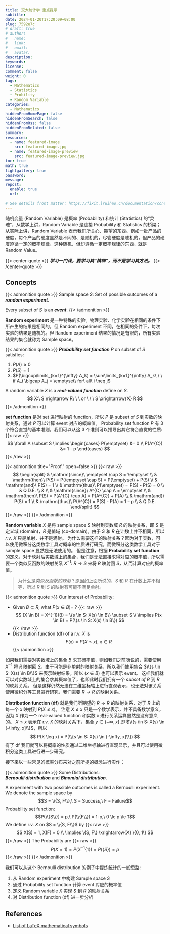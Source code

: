 ```yaml
---
title: 交大统计学 重点提示
subtitle:
date: 2024-01-20T17:20:09+08:00
slug: 7592e7c
# draft: true
# author:
#   name:
#   link:
#   email:
#   avatar:
description:
keywords:
license:
comment: false
weight: 0
tags:
  - Mathematics
  - Statistics
  - Probility
  - Random Variable
categories:
  - Mathematics
hiddenFromHomePage: false
hiddenFromSearch: false
hiddenFromRss: false
hiddenFromRelated: false
summary:
resources:
  - name: featured-image
    src: featured-image.jpg
  - name: featured-image-preview
    src: featured-image-preview.jpg
toc: true
math: true
lightgallery: true
password:
message:
repost:
  enable: true
  url:

# See details front matter: https://fixit.lruihao.cn/documentation/content-management/introduction/#front-matter
---
```


随机变量 (Random Variable) 是概率 (Probability) 和统计 (Statistics) 的“灵魂”，从数学上讲，Random Variable 是连接 Probability 和 Statistics 的桥梁；从实际上讲，Random Variable 表示我们所关心、期望的东西。例如一批产品的硬度，每个产品的硬度显然是不同的、是随机的，尽管硬度是随机的，但产品的硬度遵循一定的概率规律，这种随机、但却遵循一定概率规律的东西，就是 Random Value。

<!--more-->

{{< center-quote >}}
***学习一门课，要学习其“精神”，而不是学习其方法。***
{{< /center-quote >}}

## Concepts

{{< admonition quote >}}
Sample space $S$: Set of possible outcomes of a ***random experiment***.

Every subset of $S$ is an ***event***.
{{< /admonition >}}

**Random experiment** 是一种特殊的实验。物理实验、化学实验在相同的条件下所产生的结果是相同的，但 Random experiment 不同，在相同的条件下，每次实验的结果是随机的。但 Random experiment 结果的情况是有限的，所有实验结果的集合就称为 Sample space。

{{< admonition quote >}}
***Probability set function*** $P$ on subset of $S$ satisfies:
1. $P(A) \geq 0$
2. $P(S) = 1$
3. $P(\bigcup\limits_{k=1}^{\infty} A_k) = \sum\limits_{k=1}^{\infty} A_k\ \ \ if A_i \bigcap A_j = \emptyset\ for\ all\ i \neq j$

A random variable $X$ is a ***real-valued function*** define on $S$.
$$
X:\ S \rightarrow R\ \ \ or \ \ \ S \xrightarrow{X} R
$$
{{< /admonition >}}

**set function** 是对 set 进行映射的 function，所以 $P$ 是 subset of $S$ 到实数的映射关系，通过 $P$ 可以计算 event 对应的概率值。
Probability set function $P$ 有 3 个符合直觉的基本准则，我们可以从这 3 个准则可以推导出其它符合直觉的性质:
{{< raw >}}
$$
\forall A \subset S \implies
\begin{cases}
  P(\emptyset) &= 0 \\
  P(A^{C}) &= 1 - p
\end{cases}
$$
{{< /raw >}}

{{< admonition title="Proof." open=false >}}
{{< raw >}}
$$
\begin{split}
& \mathrm{since}\ \emptyset \cap S = \emptyset \\
& \mathrm{then}\ P(S) = P(\emptyset \cap S) = P(\emptyset) + P(S) \\
& \mathrm{and}\ P(S) = 1 \\
& \mathrm{thus}\ P(\emptyset) = P(S) - P(S) = 0 \\
& Q.D.E. \\
& \\
& \mathrm{since}\ A^{C} \cap A = \emptyset \\
& \mathrm{then}\ P(S) = P(A^{C} \cup A) = P(A^{C}) + P(A) \\
& \mathrm{and}\ P(S) = 1 \\
& \mathrm{thus}\ P(A^{C}) = P(S) - P(A) = 1 - p \\
& Q.D.E.
\end{split}
$$
{{< /raw >}}
{{< /admonition >}}



**Random variable** $X$ 是将 sample space $S$ 映射到实数域 $R$ 的映射关系，即 $S$ 是定义域 (domain)，$R$ 是值域 (co-domain)。由于 $S$ 和 $R$ 在计数上并不相同，所以 $r.v.\ X$ 只是单射，并不是满射。
为什么需要这样的映射关系？因为对于实数，可以使用微积分这类数学工具对概率的性质进行研究，而微积分这类数学工具对于 sample space 显然是无法使用的。
但是注意，根据 **Probability set function** 的定义，对于映射后实数域上的集合，我们是无法直接求得对应的概率值，所以需要一个类似反函数的映射关系 $X^{-1}:\ R \rightarrow S$ 来将 $R$ 映射回 $S$，从而计算对应的概率值。

> 为什么是*类似反函数的映射*？原因如上面所说的，$S$ 和 $R$ 在计数上并不相等，所以 $R$ 到 $S$ 的映射有可能不满足单射。

{{< admonition quote >}}
Our interest of Probability:
- Given $B \subset R$, what $P(x \in B) =\ ?$
  {{< raw >}}
  $$
  (X \in B) = X^{-1}(B) = \{s \in S: X(s) \in B\} \subset S \\
  \implies P(x \in B) = P(\{s \in S: X(s) \in B\})
  $$
  {{< /raw >}}
- Distribution function (df) of a r.v. $X$ is
  $$
  F(x) = P(X \leq x),\ x \in R
  $$
{{< /admonition >}}

如果我们需要对实数域上的集合 $B$ 求其概率值，则如我们之前所说的，需要使用 $X^{-1}$ 将 $R$ 映射回 $S$。由于可能是非单射的映射关系，所以我们使用集合 $\\{s \in S: X(s) \in B\\}$ 来表示映射结果，所以 $(x \in B)$ 也可以表示 event。
这样我们就可以对实数域上的集合求其概率值了，也即此时我们拥有一个 $subset\ of\ R$ 到 $R$ 的映射关系。
但是这样仍然无法在二维坐标轴上进行直观表示，也无法对该关系使用微积分等工具进行研究，我们需要 $R \rightarrow R$ 的映射关系。

**Distribution function (df)** 就是我们所期望的 $R \rightarrow R$ 的映射关系，对于 $R$ 上的每一个 $x$ 映射到 $P(X \leq x)$。
注意 $X \leq x$ 只是一个数学表示，并不具备数学意义，因为 $X$ 作为一个 real-valued function 和实数 $x$ 进行关系运算显然是没有意义的。
$X \leq x$ 表示在 r.v. $X$ 的映射关系下，集合 $y \in (-\infty, x]$ 即 $\\{s \in S: X(s) \in (-\infty, x]\\}$，所以 
$$
P(X \leq x) = P(\\{s \in S: X(s) \in (-\infty, x]\\})
$$
有了 df 我们就可以将概率的性质通过二维坐标轴进行直观显示，并且可以使用微积分这类工具进行进一步研究。

接下来以一些常见的概率分布来对之前所提的概念进行实作：

{{< admonition quote >}}
Some Distributions:   
***Bernoulli distribution*** and ***Binomial distribution***.   

A experiment with two possible outcomes is called a Bernoulli experiment.
We denote the sample space by 
$$S = \\{S, F\\},\ S = Success,\ F = Failure$$
Probability set function: 
$$P(\\{S\\}) = p,\ P(\\{F\\}) = 1-p,\ 0 \le p \le 1$$
We define r.v. $X$ on $S = \\{S, F\\}$ by
{{< raw >}}
$$
X(S) = 1, X(F) = 0 \\
\implies \{S, F\} \xrightarrow{X} \{0, 1\}
$$
{{< /raw >}}
The Probability are
{{< raw >}}
$$
P(X = 1) = P(X^{-1}\{1\}) = P(\{S\}) = p
$$
{{< /raw >}}
{{< /admonition >}}

我们可以从这个 Bernoulli distribution 的例子中提炼统计的一般思路:
1. 从 Random experiment 中构建 Sample space $S$
2. 通过 Probability set function 计算 event 对应的概率值
3. 定义 Random variable $X$ 实现 $S$ 到 $R$ 的映射关系
4. 对 Distribution function (df) 进一步分析

## References

- [List of LaTeX mathematical symbols](https://oeis.org/wiki/List_of_LaTeX_mathematical_symbols)

